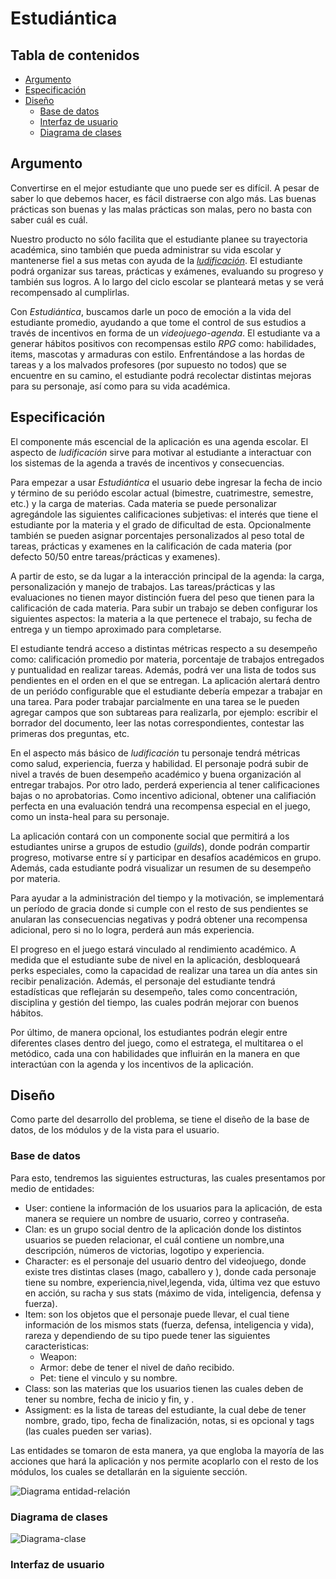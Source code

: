 # Estudiántica

## Tabla de contenidos

* [Argumento](#argumento)
* [Especificación](#especificación)
* [Diseño](#diseño)
    * [Base de datos](#base-de-datos)
    * [Interfaz de usuario](#interfaz-de-usuario)
    * [Diagrama de clases](#diagrama-de-clases)

## Argumento
Convertirse en el mejor estudiante que uno puede ser es difícil. A pesar de
saber lo que debemos hacer, es fácil distraerse con algo más. Las buenas
prácticas son buenas y las malas prácticas son malas, pero no basta con
saber cuál es cuál.

Nuestro producto no sólo facilita que el estudiante planee su trayectoria
académica, sino también que pueda administrar su vida escolar y mantenerse fiel
a sus metas con ayuda de la
[*ludificación*](https://es.wikipedia.org/wiki/Ludificaci%C3%B3n).
El estudiante
podrá organizar sus tareas, prácticas y exámenes, evaluando su progreso y
también sus logros. A lo largo del ciclo escolar se planteará metas y se verá
recompensado al cumplirlas.

Con *Estudiántica*, buscamos darle un poco de emoción a la vida del estudiante
promedio, ayudando a que tome el control de sus estudios a través de incentivos
en forma de un *videojuego-agenda*. El estudiante va a generar hábitos positivos
con recompensas estilo *RPG* como: habilidades, items, mascotas y armaduras con
estilo. Enfrentándose a las hordas de tareas y a los malvados profesores (por
supuesto no todos) que se encuentre en su camino, el estudiante podrá recolectar
distintas mejoras para su personaje, así como para su vida académica.

## Especificación
El componente más escencial de la aplicación es una agenda escolar. El aspecto
de *ludificación* sirve para motivar al estudiante a interactuar con los
sistemas de la agenda a través de incentivos y consecuencias.

Para empezar a usar *Estudiántica* el usuario debe ingresar la fecha de incio y
término de su periódo escolar actual (bimestre, cuatrimestre, semestre, etc.) y
la carga de materias. Cada materia se puede personalizar agregándole las
siguientes calificaciones subjetivas: el interés que tiene el estudiante por la
materia y el grado de dificultad de esta. Opcionalmente también se pueden
asignar porcentajes personalizados al peso total de tareas, prácticas y examenes
en la calificación de cada materia (por defecto 50/50 entre tareas/prácticas y
examenes).

A partir de esto, se da lugar a la interacción principal de la agenda: la carga,
personalización y manejo de trabajos. Las tareas/prácticas y las evaluaciones no
tienen mayor distinción fuera del peso que tienen para la calificación de cada
materia. Para subir un trabajo se deben configurar los siguientes aspectos: la
materia a la que pertenece el trabajo, su fecha de entrega y un tiempo aproximado
para completarse.

El estudiante tendrá acceso a distintas métricas respecto a su desempeño como:
calificación promedio por materia, porcentaje de trabajos entregados y
puntualidad en realizar tareas. Además, podrá ver una lista de todos sus
pendientes en el orden en el que se entregan. La aplicación alertará dentro de
un periódo configurable que el estudiante debería empezar a trabajar en una
tarea. Para poder trabajar parcialmente en una tarea se le pueden agregar campos
que son subtareas para realizarla, por ejemplo: escribir el borrador del
documento, leer las notas correspondientes, contestar las primeras dos
preguntas, etc.

En el aspecto más básico de *ludificación* tu personaje tendrá métricas como
salud, experiencia, fuerza y habilidad. El personaje podrá subir de nivel a
través de buen desempeño académico y buena organización al entregar trabajos.
Por otro lado, perderá experiencia al tener calificaciones bajas o no
aprobatorias. Como incentivo adicional, obtener una califiación perfecta en una
evaluación tendrá una recompensa especial en el juego, como un insta-heal para
su personaje.

La aplicación contará con un componente social que permitirá a los estudiantes
unirse a grupos de estudio (*guilds*), donde podrán compartir progreso,
motivarse entre sí y participar en desafíos académicos en grupo. Además, cada
estudiante podrá visualizar un resumen de su desempeño por materia.

Para ayudar a la administración del tiempo y la motivación, se implementará un
período de gracia donde si cumple con el resto de sus pendientes se anularan las
consecuencias negativas y podrá obtener una recompensa adicional, pero si no lo
logra, perderá aun más experiencia.

El progreso en el juego estará vinculado al rendimiento académico. A medida que
el estudiante sube de nivel en la aplicación, desbloqueará perks especiales,
como la capacidad de realizar una tarea un día antes sin recibir penalización.
Además, el personaje del estudiante tendrá estadísticas que reflejarán su
desempeño, tales como concentración, disciplina y gestión del tiempo, las cuales
podrán mejorar con buenos hábitos.

Por último, de manera opcional, los estudiantes podrán elegir entre diferentes
clases dentro del juego, como el estratega, el multitarea o el metódico, cada
una con habilidades que influirán en la manera en que interactúan con la agenda
y los incentivos de la aplicación.

## Diseño

Como parte del desarrollo del problema, se tiene el diseño de la base de datos,
de los módulos y de la vista para el usuario.

### Base de datos

Para esto, tendremos las siguientes estructuras, las cuales presentamos por
medio de entidades:
   - User: contiene la información de los usuarios para la aplicación, de esta manera
     se requiere un nombre de usuario, correo y contraseña.
   - Clan: es un grupo social dentro de la aplicación donde los distintos usuarios
     se pueden relacionar, el cuál contiene un nombre,una descripción, números de victorias,
     logotipo y experiencia.
   - Character: es el personaje del usuario dentro del videojuego, donde existe tres distintas
     clases (mago, caballero y ), donde cada personaje tiene su nombre, experiencia,nivel,legenda,
     vida, última vez que estuvo en acción, su racha y sus stats (máximo de vida, inteligencia,
     defensa y fuerza).
   - Item: son los objetos que el personaje puede llevar, el cual tiene información de los mismos
     stats (fuerza, defensa, inteligencia y vida), rareza y dependiendo de su tipo puede tener las
     siguientes caracteristicas:
     - Weapon:
     - Armor: debe de tener el nivel de daño recibido.
     - Pet: tiene el vinculo y su nombre.
   - Class: son las materias que los usuarios tienen las cuales deben de tener su nombre,
     fecha de inicio y fin, y .
   - Assigment: es la lista de tareas del estudiante, la cual debe de tener nombre, grado, tipo,
     fecha de finalización, notas, si es opcional y tags (las cuales pueden ser varias).

Las entidades se tomaron de esta manera, ya que engloba la mayoría de las acciones que hará la aplicación
y nos permite acoplarlo con el resto de los módulos, los cuales se detallarán en la siguiente sección.

![Diagrama entidad-relación](.repo/EntidadRelacion/EntidadRelaciónEstudiantica.png)

### Diagrama de clases

![Diagrama-clase](.repo/DiagramaDeClases/DiagramaDeClases.png)

### Interfaz de usuario



